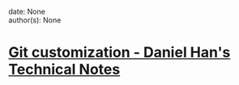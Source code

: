 
date: None  
author(s): None  

# [Git customization - Daniel Han's Technical Notes](https://sites.google.com/site/xiangyangsite/home/technical-tips/software-development/git/git-tutorial-cn)



